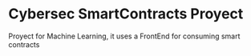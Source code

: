 # Cybersec SmartContracts Proyect
 Proyect for Machine Learning, it uses a FrontEnd for consuming smart contracts
